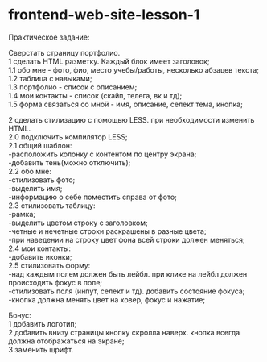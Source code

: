 # frontend-web-site-lesson-1

Практическое задание:
					
Сверстать страницу портфолио.					
1 сделать HTML разметку. Каждый блок имеет заголовок;					
1.1 обо мне - фото, фио, место учебы/работы, несколько абзацев текста;					
1.2 таблица с навыками;					
1.3 портфолио - список с описанием;					
1.4 мои контакты - список (скайп, телега, вк и тд);					
1.5 форма связаться со мной - имя, описание, селект тема, кнопка;
					
2 сделать стилизацию с помощью LESS. при необходимости изменить HTML.					
2.0 подключить компилятор LESS;					
2.1 общий шаблон:					
-расположить колонку с контентом по центру экрана;					
-добавить тень(можно отключить);					
2.2 обо мне:					
-стилизовать фото;					
-выделить имя;					
-информацию о себе поместить справа от фото;					
2.3 стилизовать таблицу:					
-рамка;					
-выделить цветом строку с заголовком;					
-четные и нечетные строки раскрашены в разные цвета;					
-при наведении на строку цвет фона всей строки должен меняться;					
2.4 мои контакты:					
-добавить иконки;					
2.5 стилизовать форму:					
-над каждым полем должен быть лейбл. при клике на лейбл должен происходить фокус в поле;					
-стилизовать поля (инпут, селект и тд). добавить состояние фокуса;					
-кнопка должна менять цвет на ховер, фокус и нажатие;
					
Бонус:					
1 добавить логотип;								
2 добавить внизу страницы кнопку скролла наверх. кнопка всегда должна отображаться на экране;					
3 заменить шрифт.					